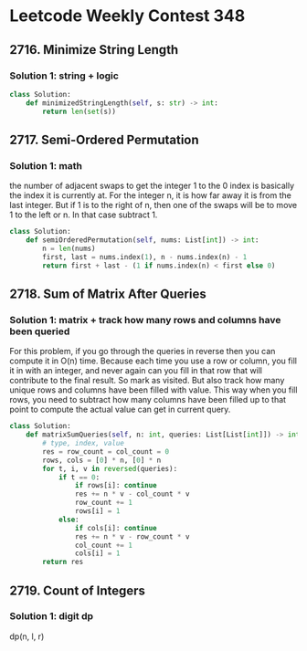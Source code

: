 # Leetcode Weekly Contest 348

## 2716. Minimize String Length

### Solution 1:  string + logic

```py
class Solution:
    def minimizedStringLength(self, s: str) -> int:
        return len(set(s))
```

## 2717. Semi-Ordered Permutation

### Solution 1:  math

the number of adjacent swaps to get the integer 1 to the 0 index is basically the index it is currently at. For the integer n, it is how far away it is from the last integer.  But if 1 is to the right of n, then one of the swaps will be to move 1 to the left or n.  In that case subtract 1. 

```py
class Solution:
    def semiOrderedPermutation(self, nums: List[int]) -> int:
        n = len(nums)
        first, last = nums.index(1), n - nums.index(n) - 1
        return first + last - (1 if nums.index(n) < first else 0)
```

## 2718. Sum of Matrix After Queries

### Solution 1:  matrix + track how many rows and columns have been queried

For this problem, if you go through the queries in reverse then you can compute it in O(n) time.  Because each time you use a row or column, you fill it in with an integer, and never again can you fill in that row that will contribute to the final result. So mark as visited. But also track how many unique rows and columns have been filled with value.  This way when you fill rows, you need to subtract how many columns have been filled up to that point to compute the actual value can get in current query.

```py
class Solution:
    def matrixSumQueries(self, n: int, queries: List[List[int]]) -> int:
        # type, index, value
        res = row_count = col_count = 0
        rows, cols = [0] * n, [0] * n
        for t, i, v in reversed(queries):
            if t == 0:
                if rows[i]: continue
                res += n * v - col_count * v
                row_count += 1
                rows[i] = 1
            else:
                if cols[i]: continue
                res += n * v - row_count * v
                col_count += 1
                cols[i] = 1
        return res
```

## 2719. Count of Integers

### Solution 1:  digit dp

dp(n, l, r)


```py

```


